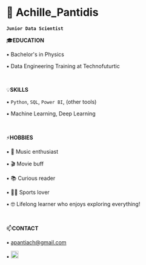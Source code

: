 # 🥁 Achille_Pantidis 


**`Junior Data Scientist`**


🎓**EDUCATION**

▪️ Bachelor's in Physics

▪️ Data Engineering Training at Technofuturtic

<br>  

💡**SKILLS**

▪️ `Python`, `SQL`, `Power BI`, (other tools)

▪️ Machine Learning, Deep Learning 

<br>  

⚡**HOBBIES**

▪️ 🥁 Music enthusiast

▪️ 🎬 Movie buff

▪️ 📚 Curious reader

▪️ 🏋️‍♂️ Sports lover

▪️ 🤓 Lifelong learner who enjoys exploring everything!

<br>  

📫**CONTACT**

▪️ apantiach@gmail.com

▪️ <a href="https://www.linkedin.com/in/apantidis">
    <img src="https://github.com/user-attachments/assets/2bab8e4e-ca03-4cb5-b063-3059ea2dfc41" width="20"/>
</a>
